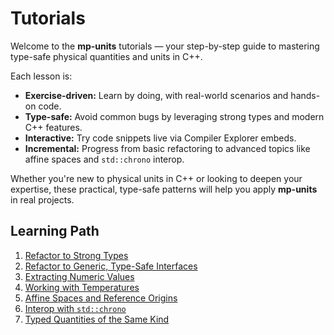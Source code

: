 # Tutorials

Welcome to the **mp-units** tutorials — your step-by-step guide to mastering type-safe
physical quantities and units in C++.

Each lesson is:

- **Exercise-driven:** Learn by doing, with real-world scenarios and hands-on code.
- **Type-safe:** Avoid common bugs by leveraging strong types and modern C++ features.
- **Interactive:** Try code snippets live via Compiler Explorer embeds.
- **Incremental:** Progress from basic refactoring to advanced topics like affine spaces
  and `std::chrono` interop.

Whether you're new to physical units in C++ or looking to deepen your expertise, these
practical, type-safe patterns will help you apply **mp-units** in real projects.

## Learning Path

1. [Refactor to Strong Types](tutorial_1.md)
2. [Refactor to Generic, Type-Safe Interfaces](tutorial_2.md)
3. [Extracting Numeric Values](tutorial_3.md)
4. [Working with Temperatures](tutorial_4.md)
5. [Affine Spaces and Reference Origins](tutorial_5.md)
6. [Interop with `std::chrono`](tutorial_6.md)
7. [Typed Quantities of the Same Kind](tutorial_7.md)
